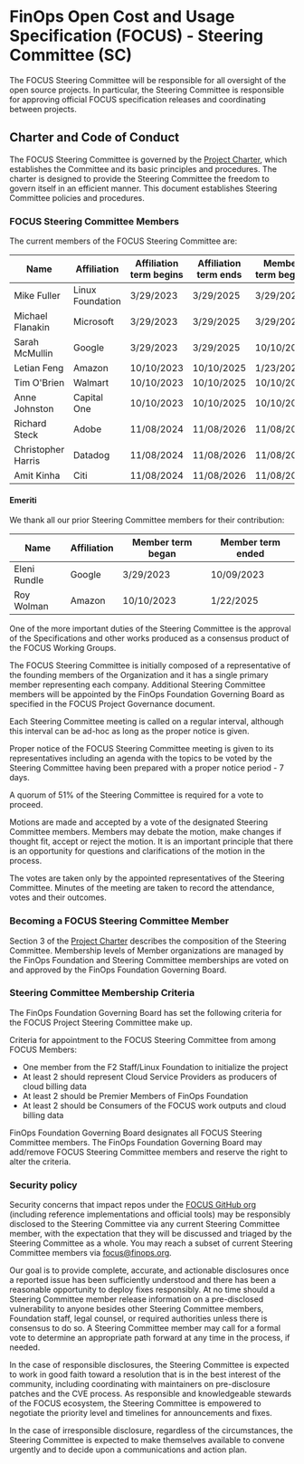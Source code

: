 
# FinOps Open Cost and Usage Specification (FOCUS) - Steering Committee (SC)

The FOCUS Steering Committee will be responsible for all oversight of the open source projects. In particular, the Steering Committee is responsible for approving official FOCUS specification releases and coordinating between projects.

## Charter and Code of Conduct

The FOCUS Steering Committee is governed by the [Project Charter](FOCUS_-_Membership_Agreement_Package_for_use.pdf), which establishes the Committee and its basic principles and procedures. The charter is designed to provide the Steering Committee the freedom to govern itself in an efficient manner. This document establishes Steering Committee policies and procedures.

### FOCUS Steering Committee Members

The current members of the FOCUS Steering Committee are:

| Name               | Affiliation      | Affiliation term begins | Affiliation term ends | Member term begins | Member term ends |
| ------------------ | ---------------- | ----------------------- | --------------------- | ------------------ | ---------------- |
| Mike Fuller        | Linux Foundation | 3/29/2023               | 3/29/2025             | 3/29/2023          | 3/29/2025        |
| Michael Flanakin   | Microsoft        | 3/29/2023               | 3/29/2025             | 3/29/2023          | 3/29/2025        |
| Sarah McMullin     | Google           | 3/29/2023               | 3/29/2025             | 10/10/2023         | 3/29/2025        |
| Letian Feng        | Amazon           | 10/10/2023              | 10/10/2025            | 1/23/2025          | 10/10/2025       |
| Tim O'Brien        | Walmart          | 10/10/2023              | 10/10/2025            | 10/10/2023         | 10/10/2025       |
| Anne Johnston      | Capital One      | 10/10/2023              | 10/10/2025            | 10/10/2023         | 10/10/2025       |
| Richard Steck      | Adobe            | 11/08/2024              | 11/08/2026            | 11/08/2024         | 11/08/2026       |
| Christopher Harris | Datadog          | 11/08/2024              | 11/08/2026            | 11/08/2024         | 11/08/2026       |
| Amit Kinha         | Citi             | 11/08/2024              | 11/08/2026            | 11/08/2024         | 11/08/2026       |

#### Emeriti

We thank all our prior Steering Committee members for their contribution:

| Name         | Affiliation | Member term began | Member term ended |
| ------------ | ----------- | ----------------- | ----------------- |
| Eleni Rundle | Google      | 3/29/2023         | 10/09/2023        |
| Roy Wolman   | Amazon      | 10/10/2023        | 1/22/2025         |


One of the more important duties of the Steering Committee is the approval of the Specifications and other works produced as a consensus product of the FOCUS Working Groups.

  The FOCUS Steering Committee is initially composed of a representative of the founding members of the Organization and it has a single primary member representing each company. Additional Steering Committee members will be appointed by the FinOps Foundation Governing Board as specified in the FOCUS Project Governance document.

  Each Steering Committee meeting is called on a regular interval, although this interval can be ad-hoc as long as the proper notice is given.

  Proper notice of the FOCUS Steering Committee meeting is given to its representatives including an agenda with the topics to be voted by the Steering Committee having been prepared with a proper notice period - 7 days.

  A quorum of 51% of the Steering Committee is required for a vote to proceed.

  Motions are made and accepted by a vote of the designated Steering Committee members. Members may debate the motion, make changes if thought fit, accept or reject the motion. It is an important principle that there is an opportunity for questions and clarifications of the motion in the process.

  The votes are taken only by the appointed representatives of the Steering Committee. Minutes of the meeting are taken to record the attendance, votes and their outcomes.

### Becoming a FOCUS Steering Committee Member

Section 3 of the [Project Charter](FOCUS_-_Membership_Agreement_Package_for_use.pdf) describes the composition of the Steering Committee. Membership levels of Member organizations are managed by the FinOps Foundation and Steering Committee memberships are voted on and approved by the FinOps Foundation Governing Board.


### Steering Committee Membership Criteria

  The FinOps Foundation Governing Board has set the following criteria for the FOCUS Project Steering Committee make up.

  Criteria for appointment to the FOCUS Steering Committee from among FOCUS Members:
  *  One member from the F2 Staff/Linux Foundation to initialize the project
  *  At least 2 should represent Cloud Service Providers as producers of cloud billing data
  *  At least 2 should be Premier Members of FinOps Foundation
  *  At least 2 should be Consumers of the FOCUS work outputs and cloud billing data

  FinOps Foundation Governing Board designates all FOCUS Steering Committee members. The FinOps Foundation Governing Board may add/remove FOCUS Steering Committee members and reserve the right to alter the criteria.

### Security policy

Security concerns that impact repos under the [FOCUS GitHub org](https://github.com/FinOps-Open-Cost-and-Usage-Spec) (including reference implementations and official tools) may be responsibly disclosed to the Steering Committee via any current Steering Committee member, with the expectation that they will be discussed and triaged by the Steering Committee as a whole. You may reach a subset of current Steering Committee members via [focus@finops.org](mailto:focus@finops.org).
 
Our goal is to provide complete, accurate, and actionable disclosures once a reported issue has been sufficiently understood and there has been a reasonable opportunity to deploy fixes responsibly. At no time should a Steering Committee member release information on a pre-disclosed vulnerability to anyone besides other Steering Committee members, Foundation staff, legal counsel, or required authorities unless there is consensus to do so. A Steering Committee member may call for a formal vote to determine an appropriate path forward at any time in the process, if needed.

In the case of responsible disclosures, the Steering Committee is expected to work in good faith toward a resolution that is in the best interest of the community, including coordinating with maintainers on pre-disclosure patches and the CVE process. As responsible and knowledgeable stewards of the FOCUS ecosystem, the Steering Committee is empowered to negotiate the priority level and timelines for announcements and fixes.

In the case of irresponsible disclosure, regardless of the circumstances, the Steering Committee is expected to make themselves available to convene urgently and to decide upon a communications and action plan.
